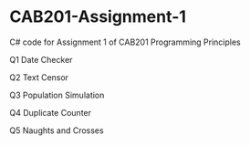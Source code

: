 # CAB201-Assignment-1
C# code for Assignment 1 of CAB201 Programming Principles

Q1 Date Checker

Q2 Text Censor

Q3 Population Simulation

Q4 Duplicate Counter

Q5 Naughts and Crosses
